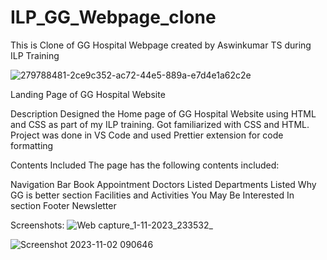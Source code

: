 # ILP_GG_Webpage_clone
This is Clone of GG Hospital Webpage created by Aswinkumar TS during ILP Training

![279788481-2ce9c352-ac72-44e5-889a-e7d4e1a62c2e](https://github.com/Aswin-sta/ILP_GG_Webpage_clone/assets/96405492/37d0fc23-ec78-48c0-807a-b2f91479f4e0)

Landing Page of GG Hospital Website

Description
Designed the Home page of GG Hospital Website using HTML and CSS as part of my ILP training. Got familiarized with CSS and HTML. Project was done in VS Code and used Prettier extension for code formatting

Contents Included
The page has the following contents included:

Navigation Bar
Book Appointment
Doctors Listed
Departments Listed
Why GG is better section
Facilities and Activities
You May Be Interested In section
Footer
Newsletter



Screenshots:
![Web capture_1-11-2023_233532_](https://github.com/Aswin-sta/ILP_GG_Webpage_clone/assets/96405492/debd5ace-ad08-49d4-8c55-88748dda34a3)



![Screenshot 2023-11-02 090646](https://github.com/Aswin-sta/ILP_GG_Webpage_clone/assets/96405492/d3d85d99-93f3-45bf-a4f9-73e7ae7d8cef)
